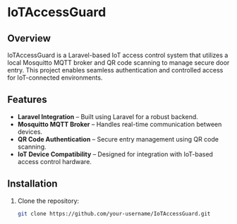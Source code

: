 # IoTAccessGuard

## Overview

IoTAccessGuard is a Laravel-based IoT access control system that utilizes a local Mosquitto MQTT broker and QR code scanning to manage secure door entry. This project enables seamless authentication and controlled access for IoT-connected environments.

## Features

- **Laravel Integration** – Built using Laravel for a robust backend.
- **Mosquitto MQTT Broker** – Handles real-time communication between devices.
- **QR Code Authentication** – Secure entry management using QR code scanning.
- **IoT Device Compatibility** – Designed for integration with IoT-based access control hardware.

## Installation

1. Clone the repository:

   ```bash
   git clone https://github.com/your-username/IoTAccessGuard.git
   ```
